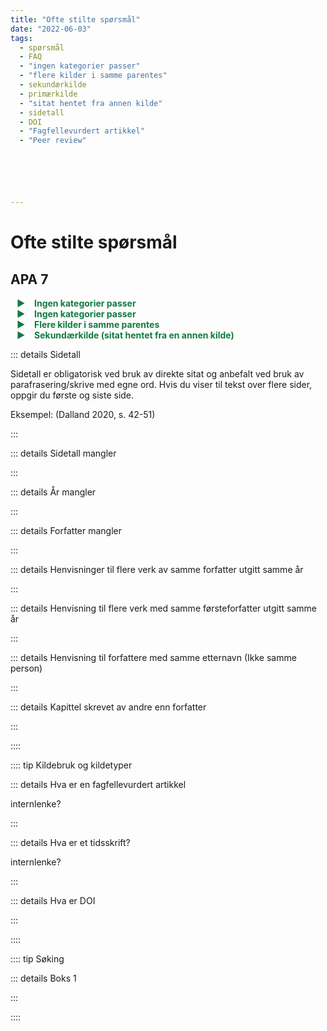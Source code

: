 ```yaml
---
title: "Ofte stilte spørsmål"
date: "2022-06-03"
tags:
  - spørsmål
  - FAQ
  - "ingen kategorier passer"
  - "flere kilder i samme parentes"
  - sekundærkilde
  - primærkilde
  - "sitat hentet fra annen kilde"
  - sidetall
  - DOI
  - "Fagfellevurdert artikkel"
  - "Peer review"






---
```


# Ofte stilte spørsmål 



 ## APA 7

<style>
details {
  margin-left: 10px;
}
details summary {
  list-style: none;
  color: #117a41;
  font-weight: bold;
}
details summary::-webkit-details-marker {
  display: none;
}
details summary:before {
  content: "▶";
  display: inline-block;
  width: 1.5em;
  margin-right: 0.5em;
}
.green-bullet:before {
  content: "•";
  color: green;
  font-weight: bold;
  display: inline-block;
  width: 1.5em;
  margin-right: 0.5em;
}
</style>

<details>
<summary>Ingen kategorier passer</summary>

Norsk apa-manual har flere eksempler enn Søk & Skriv: [https://www.unit.no/tjenester/norsk-apa-referansestil](https://www.unit.no/tjenester/norsk-apa-referansestil)

Finner du ingenting som passer her heller kan du lage din egen variant. Da er det viktig at du er konsekvent og at det i teksten din og litteraturlista kommer fram opplysninger som kan identifisere kilden.

Du trenger fire typer opplysninger for å lage en referanse:
+ **Hvem**: Forfatter, institusjon/organisasjon, departement osv
+ **Når**: Utgivelsestidspunkt. Vanligvis årstall, men for noen nettkilder må du også ha sist oppdatert dato.
+ **Tittel**: Tittel. Finns det ikke en tittel kan du lage en beskrivelse i skarpe klammer.
+ **Hvor**: Forlag, navn på nettsted, departement. Hvis du har DOI eller URL tar du dette med.

Til sammen blir dette:

Forfatter. (År). _Tittel_ [evt. beskrivelse i skarpe klammer]. Utgiver. URL eller DOI

### Flere kilder i samme parentes

Bruker du flere kilder i samme setning eller avsnitt kan disse settes i samme parentes. Du skiller dem med semikolon.

**Ulike forfattere**:
Kildene skal stå i alfabetisk rekkefølge.

Eksempel: (Bergersen, 2017, s. 39; Tvedt, 2021, s. 142)

**Samme forfatter**:
Kildene skal stå i kronologisk rekkefølge, eldste til nyeste. Sett komma mellom kildene.

Eksempel: (Johansen, 2005, s. 44, 2018, s. 93)

</details>

 <details>
<summary>Ingen kategorier passer</summary>
Norsk apa-manual har flere eksempler enn Søk & Skriv: https://www.unit.no/tjenester/norsk-apa-referansestil

Finner du ingenting som passer her heller kan du lage din egen variant. Da er det viktig at du er konsekvent og at det i teksten din og litteraturlista kommer fram opplysninger som kan identifisere kilden.

Du trenger fire typer opplysninger for å lage en referanse:

Du trenger fire typer opplysninger for å lage en referanse:
+ **Hvem**: Forfatter, institusjon/organisasjon, departement osv
+ **Når**: Utgivelsestidspunkt. Vanligvis årstall, men for noen nettkilder må du også ha sist oppdatert dato.
+ **Tittel**: Tittel. Finns det ikke en tittel kan du lage en beskrivelse i skarpe klammer.
+ **Hvor**: Forlag, navn på nettsted, departement. Hvis du har DOI eller URL tar du dette med.
Til sammen blir dette:

Forfatter. (År). Tittel [evt. beskrivelse i skarpe klammer]. Utgiver. URL eller DOI

</details>

<details>
<summary>Flere kilder i samme parentes</summary>
Bruker du flere kilder i samme setning eller avsnitt kan disse settes i samme parentes. Du skiller dem med semikolon.

<span style="color:green">Ulike forfattere:</span> Kildene skal stå i alfabetisk rekkefølge.

Eksempel: (Bergersen, 2017, s. 39; Tvedt, 2021, s. 142)

<span style="color:green">Samme forfatter:</span> Kildene skal stå i kronologisk rekkefølge, eldste til nyeste. Sett komma mellom kildene.

Eksempel: (Johansen, 2005, s. 44, 2018, s. 93)

</details>

<details>

 <summary>Sekundærkilde (sitat hentet fra en annen kilde)</summary>

Viss du bruker et direkte eller indirekte sitat fra en annen kilde enn den du leser må du vise hvor denne kilden har hentet sitatet fra. Det kaller vi sekundærkilde. Kilden der sitatet opprinnelig stod kalles primærkilden. Det beste er å gå til primærkilden dersom dette er mulig. Er primærkilden vanskelig å få tak i, kan du vise til den sekundære kilden.

Eksempel: (Kvam, 2004, sitert i Kristiansen, 2022, s. 12)
I eksempelet skal Kvam ikke oppføres i litteraturlista fordi denne kilden ikke er lest
  

</details>

::: details Sidetall 

Sidetall er obligatorisk ved bruk av direkte sitat og anbefalt ved bruk av parafrasering/skrive med egne ord. Hvis du viser til tekst over flere sider, oppgir du første og siste side.

Eksempel: (Dalland 2020, s. 42-51)


:::  

::: details Sidetall mangler

:::

::: details År mangler

:::

::: details Forfatter mangler

:::

::: details Henvisninger til flere verk av samme forfatter utgitt samme år 

:::

::: details Henvisning til flere verk med samme førsteforfatter utgitt samme år 

:::

::: details Henvisning til forfattere med samme etternavn (Ikke samme person)

:::

::: details Kapittel skrevet av andre enn forfatter 

:::



::::


:::: tip Kildebruk og kildetyper

::: details Hva er en fagfellevurdert artikkel

internlenke?

:::

::: details Hva er et tidsskrift?

internlenke?

:::

::: details Hva er DOI

:::

::::

:::: tip Søking

::: details Boks 1

:::

::::








